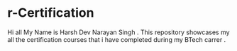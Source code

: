# r-Certification
Hi all My Name is Harsh Dev Narayan Singh . This repository showcases my all the certification courses that i have completed during my BTech carrer .
